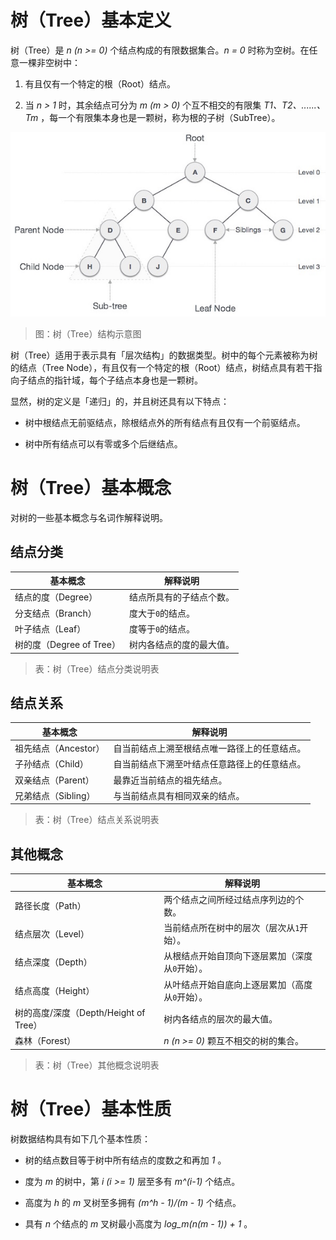 # 树（Tree）基本定义

树（Tree）是 *n (n >= 0)* 个结点构成的有限数据集合。*n = 0* 时称为空树。在任意一棵非空树中：

1. 有且仅有一个特定的根（Root）结点。

2. 当 *n > 1* 时，其余结点可分为 *m (m > 0)* 个互不相交的有限集 *T1、T2、......、Tm* ，每一个有限集本身也是一颗树，称为根的子树（SubTree）。

![DataStructuresAndAlgorithms-TreeOverview-1-TreeStructure][DataStructuresAndAlgorithms-TreeOverview-1-TreeStructure]

> 图：树（Tree）结构示意图

树（Tree）适用于表示具有「层次结构」的数据类型。树中的每个元素被称为树的结点（Tree Node），有且仅有一个特定的根（Root）结点，树结点具有若干指向子结点的指针域，每个子结点本身也是一颗树。

显然，树的定义是「递归」的，并且树还具有以下特点：

- 树中根结点无前驱结点，除根结点外的所有结点有且仅有一个前驱结点。

- 树中所有结点可以有零或多个后继结点。

# 树（Tree）基本概念

对树的一些基本概念与名词作解释说明。

## 结点分类

| 基本概念                 | 解释说明 |
| ------------------------ | -------- |
| 结点的度（Degree）       | 结点所具有的子结点个数。 |
| 分支结点（Branch）       | 度大于`0`的结点。 |
| 叶子结点（Leaf）         | 度等于`0`的结点。 |
| 树的度（Degree of Tree） | 树内各结点的度的最大值。 |

> 表：树（Tree）结点分类说明表

## 结点关系

| 基本概念             | 解释说明 |
| -------------------- | -------- |
| 祖先结点（Ancestor） | 自当前结点上溯至根结点唯一路径上的任意结点。 |
| 子孙结点（Child）    | 自当前结点下溯至叶结点任意路径上的任意结点。 |
| 双亲结点（Parent）   | 最靠近当前结点的祖先结点。 |
| 兄弟结点（Sibling）  | 与当前结点具有相同双亲的结点。 |

> 表：树（Tree）结点关系说明表

## 其他概念

| 基本概念             | 解释说明 |
| -------------------- | -------- |
| 路径长度（Path）     | 两个结点之间所经过结点序列边的个数。 |
| 结点层次（Level）    | 当前结点所在树中的层次（层次从`1`开始）。 |
| 结点深度（Depth）    | 从根结点开始自顶向下逐层累加（深度从`0`开始）。 |
| 结点高度（Height）   | 从叶结点开始自底向上逐层累加（高度从`0`开始）。 |
| 树的高度/深度（Depth/Height of Tree） | 树内各结点的层次的最大值。 |
| 森林（Forest）       | *n (n >= 0)* 颗互不相交的树的集合。 |

> 表：树（Tree）其他概念说明表

# 树（Tree）基本性质

树数据结构具有如下几个基本性质：

- 树的结点数目等于树中所有结点的度数之和再加 *1* 。

- 度为 *m* 的树中，第 *i (i >= 1)* 层至多有 *m^(i-1)* 个结点。

- 高度为 *h* 的 *m* 叉树至多拥有 *(m^h - 1)/(m - 1)* 个结点。

- 具有 *n* 个结点的 *m* 叉树最小高度为 *log_m(n(m - 1)) + 1* 。

[DataStructuresAndAlgorithms-TreeOverview-1-TreeStructure]: ../../images/DataStructuresAndAlgorithms-TreeOverview-1-TreeStructure.png

<!-- EOF -->
